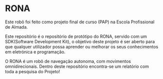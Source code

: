 # RONA
Este robô foi feito como projeto final de curso (PAP) na Escola Profissional de Almada.

Este repositório é o repositório de protótipo do RONA, servido com um SDK(Software Development Kit), o objetivo deste projeto é ser aberto para que qualquer utilizador possa aprender ou melhorar os seus conhecimentos em eletrónica e programação. 

O RONA é um robô de navegação autonoma, com movimentos omnidirecionais. Dentro deste repositório encontra-se um relatório com toda a pesquisa do Projeto!
